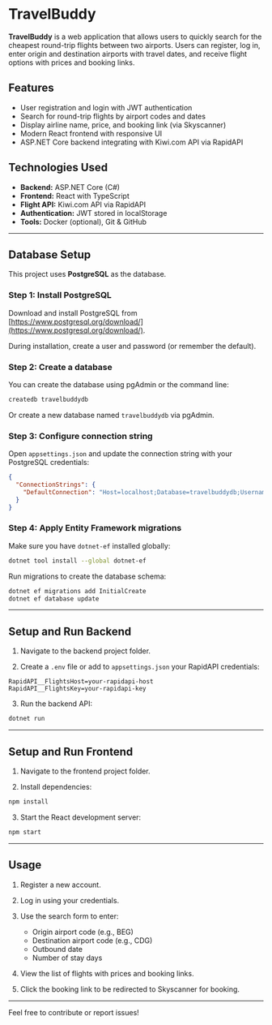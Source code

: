 # TravelBuddy

**TravelBuddy** is a web application that allows users to quickly search for the cheapest round-trip flights between two airports. Users can register, log in, enter origin and destination airports with travel dates, and receive flight options with prices and booking links.

## Features

- User registration and login with JWT authentication
- Search for round-trip flights by airport codes and dates
- Display airline name, price, and booking link (via Skyscanner)
- Modern React frontend with responsive UI
- ASP.NET Core backend integrating with Kiwi.com API via RapidAPI

## Technologies Used

- **Backend:** ASP.NET Core (C#)
- **Frontend:** React with TypeScript
- **Flight API:** Kiwi.com API via RapidAPI
- **Authentication:** JWT stored in localStorage
- **Tools:** Docker (optional), Git & GitHub

---

## Database Setup

This project uses **PostgreSQL** as the database.

### Step 1: Install PostgreSQL

Download and install PostgreSQL from [https://www.postgresql.org/download/](https://www.postgresql.org/download/).

During installation, create a user and password (or remember the default).

### Step 2: Create a database

You can create the database using pgAdmin or the command line:

```bash
createdb travelbuddydb
```

Or create a new database named `travelbuddydb` via pgAdmin.

### Step 3: Configure connection string

Open `appsettings.json` and update the connection string with your PostgreSQL credentials:

```json
{
  "ConnectionStrings": {
    "DefaultConnection": "Host=localhost;Database=travelbuddydb;Username=yourusername;Password=yourpassword"
  }
}
```

### Step 4: Apply Entity Framework migrations

Make sure you have `dotnet-ef` installed globally:

```bash
dotnet tool install --global dotnet-ef
```

Run migrations to create the database schema:

```bash
dotnet ef migrations add InitialCreate
dotnet ef database update
```

---

## Setup and Run Backend

1. Navigate to the backend project folder.

2. Create a `.env` file or add to `appsettings.json` your RapidAPI credentials:

```env
RapidAPI__FlightsHost=your-rapidapi-host
RapidAPI__FlightsKey=your-rapidapi-key
```

3. Run the backend API:

```bash
dotnet run
```

---

## Setup and Run Frontend

1. Navigate to the frontend project folder.

2. Install dependencies:

```bash
npm install
```

3. Start the React development server:

```bash
npm start
```

---

## Usage

1. Register a new account.

2. Log in using your credentials.

3. Use the search form to enter:
   - Origin airport code (e.g., BEG)
   - Destination airport code (e.g., CDG)
   - Outbound date
   - Number of stay days

4. View the list of flights with prices and booking links.

5. Click the booking link to be redirected to Skyscanner for booking.

---

Feel free to contribute or report issues!


